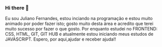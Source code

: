 ### Hi there 👋

Eu sou Juliano Fernandes, estou inciando na programação e estou muito animado por poder fazer isto; gosto muito desta área e acredito que terei muito sucesso por fazer o que gosto. Por enquanto estudei no FRONTEND: CSS, HTML, GIT, GIT HUB e atualmente estou iniciando meus estudos de JAVASCRIPT. Espero, por aqui,ajudar e receber ajuda!!



<!--
**juliano1830/juliano1830** is a ✨ _special_ ✨ repository because its `README.md` (this file) appears on your GitHub profile.

Here are some ideas to get you started:

- 🔭 I’m currently working on ...
- 🌱 I’m currently learning ...
- 👯 I’m looking to collaborate on ...
- 🤔 I’m looking for help with ...
- 💬 Ask me about ...
- 📫 How to reach me: ...
- 😄 Pronouns: ...
- ⚡ Fun fact: ...
-->
